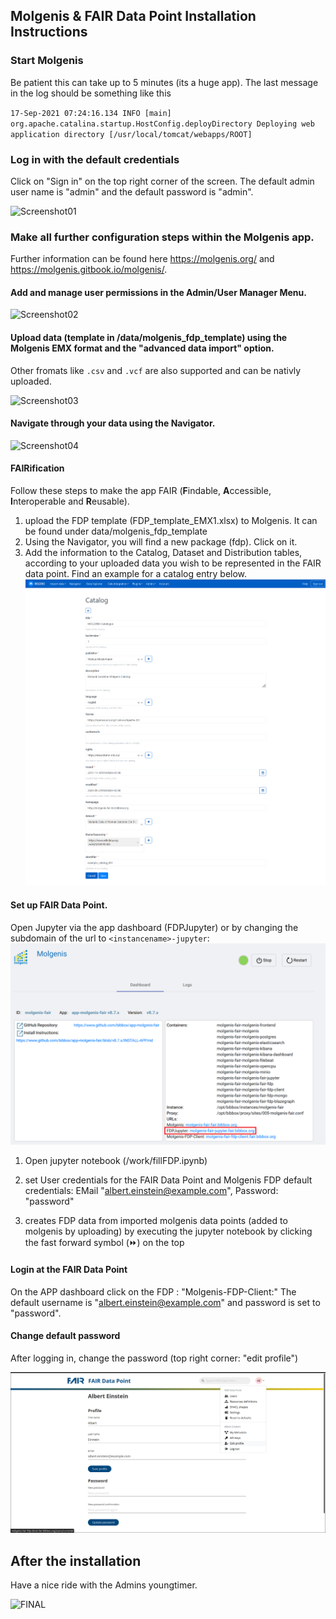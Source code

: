 ## Molgenis & FAIR Data Point Installation Instructions 

### Start Molgenis

Be patient this can take up to 5 minutes (its a huge app). The last message in the log should be something like this

`17-Sep-2021 07:24:16.134 INFO [main] org.apache.catalina.startup.HostConfig.deployDirectory Deploying web application directory [/usr/local/tomcat/webapps/ROOT]`

### Log in with the default credentials 
Click on "Sign in" on the top right corner of the screen.
The default admin user name is "admin" and the default password is "admin".

![Screenshot01](assets/install-screen-01.png)

### Make all further configuration steps within the Molgenis app.
Further information can be found here https://molgenis.org/ and https://molgenis.gitbook.io/molgenis/.

#### Add and manage user permissions in the Admin/User Manager Menu.

![Screenshot02](assets/install-screen-02.png)

#### Upload data (template in /data/molgenis_fdp_template) using the Molgenis EMX format and the "advanced data import" option.
Other fromats like `.csv` and `.vcf` are also supported and can be nativly uploaded.


![Screenshot03](assets/install-screen-03.png)

#### Navigate through your data using the Navigator.

![Screenshot04](assets/install-screen-04.png)

#### FAIRification
Follow these steps to make the app FAIR (**F**indable, **A**ccessible, **I**nteroperable and **R**eusable).

1) upload the FDP template (FDP_template_EMX1.xlsx) to Molgenis. It can be found under data/molgenis_fdp_template
2) Using the Navigator, you will find a new package (fdp). Click on it.
3) Add the information to the Catalog, Dataset and Distribution tables, according to your uploaded data you wish to be represented in the FAIR data point. Find an example for a catalog entry below. 
![Screenshot05](assets/Molgenis_FDP_catalog.png)


#### Set up FAIR Data Point.

Open Jupyter via the app dashboard (FDPJupyter) or by changing the subdomain of the url to `<instancename>-jupyter`:
![Screenshot06](assets/molgenis_fdp_dashboard.png)
1) Open jupyter notebook (/work/fillFDP.ipynb) 
    
2) set User credentials for the FAIR Data Point and Molgenis
FDP default credentials: EMail "albert.einstein@example.com", Password: "password"

3) creates FDP data from imported molgenis data points (added to molgenis by uploading) by executing the jupyter notebook by clicking the fast forward symbol (&#9193;) on the top

#### Login at the FAIR Data Point
On the APP dashboard click on the FDP : "Molgenis-FDP-Client:"
The default username is "albert.einstein@example.com" and password is set to "password".
#### Change default password
After logging in, change the password (top right corner: "edit profile")

![Screenshot06](assets/user_page_fdp.png)

## After the installation
Have a nice ride with the Admins youngtimer.

![FINAL](assets/install-screen-final.jpg)
